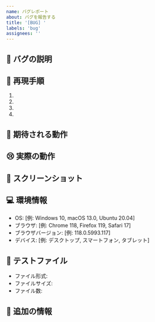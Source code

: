 ```yaml
---
name: バグレポート
about: バグを報告する
title: '[BUG] '
labels: 'bug'
assignees: ''
---
```


## 🐛 バグの説明
<!-- バグについて明確かつ簡潔に説明してください -->

## 🔄 再現手順
1. 
2. 
3. 
4. 

## 🎯 期待される動作
<!-- 期待していた動作を説明してください -->

## 😢 実際の動作
<!-- 実際に何が起こったかを説明してください -->

## 📸 スクリーンショット
<!-- 該当する場合は、問題を説明するのに役立つスクリーンショットを追加してください -->

## 💻 環境情報
- OS: [例: Windows 10, macOS 13.0, Ubuntu 20.04]
- ブラウザ: [例: Chrome 118, Firefox 119, Safari 17]
- ブラウザバージョン: [例: 118.0.5993.117]
- デバイス: [例: デスクトップ, スマートフォン, タブレット]

## 📁 テストファイル
<!-- バグが発生したファイルの種類や特徴があれば記載してください -->
- ファイル形式:
- ファイルサイズ:
- ファイル数:

## 📝 追加の情報
<!-- このバグについて他に伝えたいことがあれば記載してください --> 